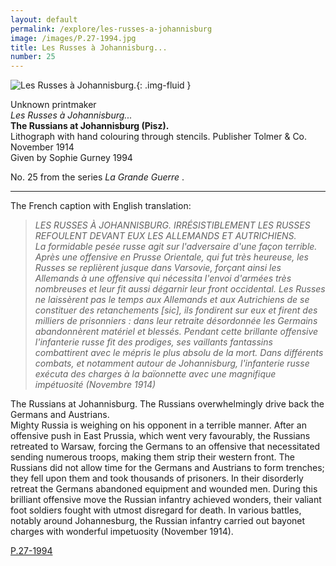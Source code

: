 ```yaml
---
layout: default
permalink: /explore/les-russes-a-johannisburg
image: /images/P.27-1994.jpg
title: Les Russes à Johannisburg...
number: 25
---
```


![Les Russes à Johannisburg.]({{site.baseurl}}/images/P.27-1994.jpg){: .img-fluid }

Unknown printmaker  
_Les Russes à Johannisburg..._  
**The Russians at Johannisburg (Pisz).**  
Lithograph with hand colouring through stencils. Publisher Tolmer & Co. November 1914  
Given by Sophie Gurney 1994  

No. 25 from the series _La Grande Guerre_ .

* * *

The French caption with English translation:

> _LES RUSSES À JOHANNISBURG. IRRÉSISTIBLEMENT LES RUSSES REFOULENT DEVANT EUX LES ALLEMANDS ET AUTRICHIENS.  
La formidable pesée russe agit sur l'adversaire d'une façon terrible. Après une offensive en Prusse Orientale, qui fut très heureuse, les Russes se replièrent jusque dans Varsovie, forçant ainsi les Allemands à une offensive qui nécessita l'envoi d'armées très nombreuses et leur fit aussi dégarnir leur front occidental. Les Russes ne laissèrent pas le temps aux Allemands et aux Autrichiens de se constituer des retanchements \[sic\], ils fondirent sur eux et firent des milliers de prisonniers : dans leur retraite désordonnée les Germains abandonnèrent matériel et blessés. Pendant cette brillante offensive l'infanterie russe fit des prodiges, ses vaillants fantassins combattirent avec le mépris le plus absolu de la mort. Dans différents combats, et notamment autour de Johannisburg, l'infanterie russe exécuta des charges à la baïonnette avec une magnifique impétuosité (Novembre 1914)_

The Russians at Johannisburg. The Russians overwhelmingly drive back the Germans and Austrians.  
Mighty Russia is weighing on his opponent in a terrible manner. After an offensive push in East Prussia, which went very favourably, the Russians retreated to Warsaw, forcing the Germans to an offensive that necessitated sending numerous troops, making them strip their western front. The Russians did not allow time for the Germans and Austrians to form trenches; they fell upon them and took thousands of prisoners. In their disorderly retreat the Germans abandoned equipment and wounded men. During this brilliant offensive move the Russian infantry achieved wonders, their valiant foot soldiers fought with utmost disregard for death. In various battles, notably around Johannesburg, the Russian infantry carried out bayonet charges with wonderful impetuosity (November 1914).

[P.27-1994]({{site.collection_url}}id/object/198899)
